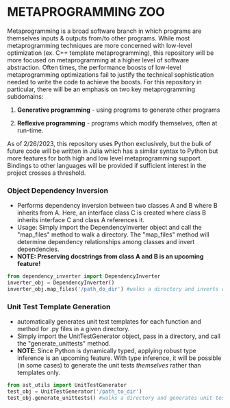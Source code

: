 # METAPROGRAMMING ZOO 

Metaprogramming is a broad software branch in which programs are themselves inputs & outputs from/to other programs. While most metaprogramming techniques
are more concerned with low-level optimization (ex. C++ template metaprogramming), this repository will be more focused on metaprogramming at a higher level
of software abstraction. Often times, the performance boosts of low-level metaprogramming optimizations fail to justify the technical sophistication needed to write the code to achieve the boosts. For this repository in particular, there will be an emphasis on two key metaprogramming subdomains: 

1) **Generative programming** - using programs to generate other programs

2) **Reflexive programming** - programs which modify themselves, often at run-time. 

As of 2/26/2023, this repository uses Python exclusively, but the bulk of future code will be written in Julia which has a similar syntax to Python but more features for both high and low level metaprogramming support. Bindings to other languages will be provided if sufficient interest in the project crosses a threshold. 


### Object Dependency Inversion 
   - Performs dependency inversion between two classes A and B where B inherits from A. Here, an interface class C is created
     where class B inherits interface C and class A references it. 
   - Usage: Simply import the DependencyInverter object and call the "map_files" method to walk a directory. The "map_files" method will 
     determine dependency relationships among classes and invert dependencies. 
   - **NOTE: Preserving docstrings from class A and B is an upcoming feature!**
 
     
```python
from dependency_inverter import DependencyInverter
inverter_obj = DependencyInverter()
inverter_obj.map_files('/path_do_dir') #walks a directory and inverts class dependencies
```

### Unit Test Template Generation 
   - automatically generates unit test templates for each function and method for .py files in a given directory. 
   - Simply import the UnitTestGenerator object, pass in a directory, and call the "generate_unittests" method. 
   - **NOTE**: Since Python is dynamically typed, applying robust type inference is an upcoming feature. With type inference,
     it will be possible (in some cases) to generate the unit tests *themselves* rather than templates only. 
   
     
```python
from ast_utils import UnitTestGenerator
test_obj = UnitTestGenerator('/path_to_dir')
test_obj.generate_unittests() #walks a directory and generates unit test templates for each .py file
```
